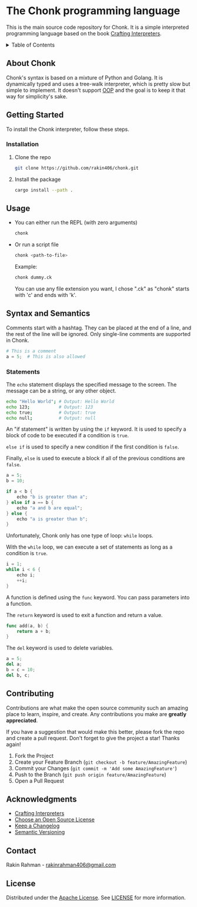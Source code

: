 # The Chonk programming language

This is the main source code repository for Chonk. It is a simple interpreted
programming language based on the book [Crafting Interpreters](https://craftinginterpreters.com/).

<details>

<summary>Table of Contents</summary>

- [About Chonk](#about-chonk)
- [Getting Started](#getting-started)
  - [Prerequisites](#prerequisites)
  - [Installation](#installation)
- [Usage](#usage)
- [Contributing](#contributing)
- [Acknowledgments](#acknowledgments)
- [Contact](#contact)
- [License](#license)

</details>

## About Chonk

Chonk's syntax is based on a mixture of Python and Golang. It is dynamically
typed and uses a tree-walk interpreter, which is pretty slow but simple to implement.
It doesn't support [OOP](https://en.wikipedia.org/wiki/Object-oriented_programming)
and the goal is to keep it that way for simplicity's sake.

## Getting Started

To install the Chonk interpreter, follow these steps.

### Installation

1. Clone the repo
   ```sh
   git clone https://github.com/rakin406/chonk.git
   ```

2. Install the package
   ```sh
   cargo install --path .
   ```

## Usage

* You can either run the REPL (with zero arguments)
  ```sh
  chonk
  ```

* Or run a script file
  ```sh
  chonk <path-to-file>
  ```

  Example:
  ```sh
  chonk dummy.ck
  ```

  You can use any file extension you want, I chose ".ck" as "chonk" starts with
  'c' and ends with 'k'.

## Syntax and Semantics

Comments start with a hashtag. They can be placed at the end of a line, and the
rest of the line will be ignored. Only single-line comments are supported in
Chonk.
```py
# This is a comment
a = 5;  # This is also allowed
```

### Statements

The `echo` statement displays the specified message to the screen. The message
can be a string, or any other object.
```sh
echo "Hello World"; # Output: Hello World
echo 123;           # Output: 123
echo true;          # Output: true
echo null;          # Output: null
```

An "if statement" is written by using the `if` keyword. It is used to specify a
block of code to be executed if a condition is `true`.

`else if` is used to specify a new condition if the first condition is `false`.

Finally, `else` is used to execute a block if all of the previous conditions are
`false`.

```go
a = 5;
b = 10;

if a < b {
    echo "b is greater than a";
} else if a == b {
    echo "a and b are equal";
} else {
    echo "a is greater than b";
}
```

Unfortunately, Chonk only has one type of loop: `while` loops.

With the `while` loop, we can execute a set of statements as long as a condition
is `true`.

```rust
i = 1;
while i < 6 {
    echo i;
    ++i;
}
```

A function is defined using the `func` keyword. You can pass parameters into a
function.

The `return` keyword is used to exit a function and return a value.

```go
func add(a, b) {
    return a + b;
}
```

The `del` keyword is used to delete variables.

```py
a = 5;
del a;
b = c = 10;
del b, c;
```

## Contributing

Contributions are what make the open source community such an amazing place to
learn, inspire, and create. Any contributions you make are **greatly appreciated**.

If you have a suggestion that would make this better, please fork the repo and
create a pull request. Don't forget to give the project a star! Thanks again!

1. Fork the Project
2. Create your Feature Branch (`git checkout -b feature/AmazingFeature`)
3. Commit your Changes (`git commit -m 'Add some AmazingFeature'`)
4. Push to the Branch (`git push origin feature/AmazingFeature`)
5. Open a Pull Request

## Acknowledgments

* [Crafting Interpreters](https://craftinginterpreters.com/)
* [Choose an Open Source License](https://choosealicense.com)
* [Keep a Changelog](https://keepachangelog.com/en/1.0.0/)
* [Semantic Versioning](https://semver.org/spec/v2.0.0.html)

## Contact

Rakin Rahman - rakinrahman406@gmail.com

## License

Distributed under the [Apache License](https://opensource.org/license/apache-2-0/).
See [LICENSE](LICENSE) for more information.
